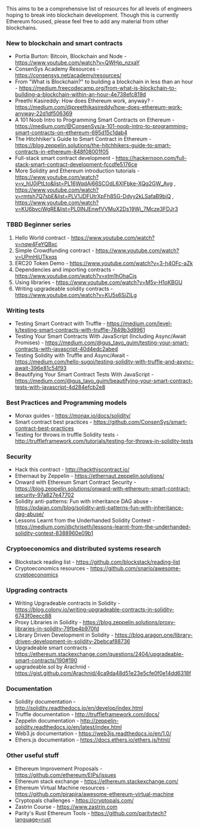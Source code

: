 This aims to be a comprehensive list of resources for all levels of engineers hoping to break into blockchain development. Though this is currently Ethereum focused, please feel free to add any material from other blockchains.

### New to blockchain and smart contracts

- Portia Burton: Bitcoin, Blockchain and Node - https://www.youtube.com/watch?v=QWHjp_nzxaY
- ConsenSys Academy Resources - https://consensys.net/academy/resources/
- From "What is Blockchain?" to building a blockchain in less than an hour - https://medium.freecodecamp.org/from-what-is-blockchain-to-building-a-blockchain-within-an-hour-4e738efc819d
- Preethi Kasireddy: How does Ethereum work, anyway? - https://medium.com/@preethikasireddy/how-does-ethereum-work-anyway-22d1df506369
- A 101 Noob Intro to Programming Smart Contracts on Ethereum - https://medium.com/@ConsenSys/a-101-noob-intro-to-programming-smart-contracts-on-ethereum-695d15c1dab4
- The Hitchhiker's Guide to Smart Contract in Ethereum - https://blog.zeppelin.solutions/the-hitchhikers-guide-to-smart-contracts-in-ethereum-848f08001f05
- Full-stack smart contract development - https://hackernoon.com/full-stack-smart-contract-development-fccdfe5176ce
- More Solidity and Ethereum introduction tutorials - https://www.youtube.com/watch?v=v_hU0jPtLto&list=PL16WqdAj66SCOdL6XIFbke-XQg2GW_Avg , https://www.youtube.com/watch?v=rmtsh7Q7sbE&list=PLV1JDFUtrXpFh85G-Ddyy2kLSafaB9biQ , https://www.youtube.com/watch?v=KU6bvciWgRE&list=PL0lNJEnwfVVMuX2Ds19Wj_7Mcze3FDJr3

### TBBD Beginner series

1) Hello World contract - https://www.youtube.com/watch?v=nqw4FeYQBxc
2) Simple Crowdfunding contract - https://www.youtube.com/watch?v=UPmHjUTkxqs
3) ERC20 Token Demo - https://www.youtube.com/watch?v=3-h4OFc-aZk
4) Dependencies and importing contracts - https://www.youtube.com/watch?v=xtm1hOhaCjs
5) Using libraries - https://www.youtube.com/watch?v=M5v-H1oKBGU
6) Writing upgradeable solidity contracts - https://www.youtube.com/watch?v=KU5s6SjZILg

### Writing tests

- Testing Smart Contract with Truffle - https://medium.com/level-k/testing-smart-contracts-with-truffle-7849b3d9961
- Testing Your Smart Contracts With JavaScript (Including Async/Await Promises) - https://medium.com/@gus_tavo_guim/testing-your-smart-contracts-with-javascript-40d4edc2abed
- Testing Solidity with Truffle and Async/Await - https://medium.com/hello-sugoi/testing-solidity-with-truffle-and-async-await-396e81c54f93
- Beautifying Your Smart Contract Tests With JavaScript - https://medium.com/@gus_tavo_guim/beautifying-your-smart-contract-tests-with-javascript-4d284efcb2e8

### Best Practices and Programming models

- Monax guides - https://monax.io/docs/solidity/
- Smart contract best practices - https://github.com/ConsenSys/smart-contract-best-practices
- Testing for throws in truffle Solidity tests - http://truffleframework.com/tutorials/testing-for-throws-in-solidity-tests

### Security

- Hack this contract - http://hackthiscontract.io/
- Ethernaut by Zeppelin - https://ethernaut.zeppelin.solutions/
- Onward with Ethereum Smart Contract Security - https://blog.zeppelin.solutions/onward-with-ethereum-smart-contract-security-97a827e47702
- Solidity anti-patterns: Fun with inheritance DAG abuse - https://pdaian.com/blog/solidity-anti-patterns-fun-with-inheritance-dag-abuse/
- Lessons Learnt from the Underhanded Solidity Contest - https://medium.com/@chriseth/lessons-learnt-from-the-underhanded-solidity-contest-8388960e09b1

### Cryptoeconomics and distributed systems research

- Blockstack reading list - https://github.com/blockstack/reading-list
- Cryptoeconomics resources - https://github.com/snario/awesome-cryptoeconomics

### Upgrading contracts

- Writing Upgradeable contracts in Solidity - https://blog.colony.io/writing-upgradeable-contracts-in-solidity-6743f0eecc88
- Proxy Libraries in Solidity - https://blog.zeppelin.solutions/proxy-libraries-in-solidity-79fbe4b970fd
- Library Driven Development in Solidity - https://blog.aragon.one/library-driven-development-in-solidity-2bebcaf88736
- Upgradeable smart contracts - https://ethereum.stackexchange.com/questions/2404/upgradeable-smart-contracts/190#190
- upgradeable.sol by Arachnid - https://gist.github.com/Arachnid/4ca9da48d51e23e5cfe0f0e14dd6318f

### Documentation

- Solidity documentation - http://solidity.readthedocs.io/en/develop/index.html
- Truffle documentation - http://truffleframework.com/docs/
- Zeppelin documentation - http://zeppelin-solidity.readthedocs.io/en/latest/index.html
- Web3.js documentation - https://web3js.readthedocs.io/en/1.0/
- Ethers.js documentation - https://docs.ethers.io/ethers.js/html/

### Other useful stuff

- Ethereum Improvement Proposals - https://github.com/ethereum/EIPs/issues
- Ethereum stack exchange - https://ethereum.stackexchange.com/
- Ethereum Virtual Machine resources - https://github.com/pirapira/awesome-ethereum-virtual-machine
- Cryptopals challenges - https://cryptopals.com/
- Zastrin Course - https://www.zastrin.com
- Parity's Rust Ethereum Tools - https://github.com/paritytech?language=rust
